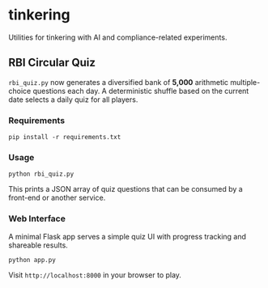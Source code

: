 # tinkering

Utilities for tinkering with AI and compliance-related experiments.

## RBI Circular Quiz

`rbi_quiz.py` now generates a diversified bank of **5,000** arithmetic multiple-choice questions each day. A deterministic shuffle based on the current date selects a daily quiz for all players.

### Requirements

```
pip install -r requirements.txt
```

### Usage

```
python rbi_quiz.py
```

This prints a JSON array of quiz questions that can be consumed by a front-end or another service.

### Web Interface

A minimal Flask app serves a simple quiz UI with progress tracking and shareable results.

```
python app.py
```

Visit `http://localhost:8000` in your browser to play.
